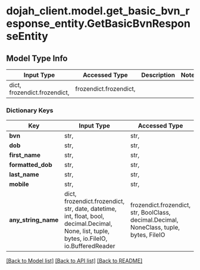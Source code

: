 # dojah_client.model.get_basic_bvn_response_entity.GetBasicBvnResponseEntity

## Model Type Info
Input Type | Accessed Type | Description | Notes
------------ | ------------- | ------------- | -------------
dict, frozendict.frozendict,  | frozendict.frozendict,  |  | 

### Dictionary Keys
Key | Input Type | Accessed Type | Description | Notes
------------ | ------------- | ------------- | ------------- | -------------
**bvn** | str,  | str,  |  | [optional] 
**dob** | str,  | str,  |  | [optional] 
**first_name** | str,  | str,  |  | [optional] 
**formatted_dob** | str,  | str,  |  | [optional] 
**last_name** | str,  | str,  |  | [optional] 
**mobile** | str,  | str,  |  | [optional] 
**any_string_name** | dict, frozendict.frozendict, str, date, datetime, int, float, bool, decimal.Decimal, None, list, tuple, bytes, io.FileIO, io.BufferedReader | frozendict.frozendict, str, BoolClass, decimal.Decimal, NoneClass, tuple, bytes, FileIO | any string name can be used but the value must be the correct type | [optional]

[[Back to Model list]](../../README.md#documentation-for-models) [[Back to API list]](../../README.md#documentation-for-api-endpoints) [[Back to README]](../../README.md)

